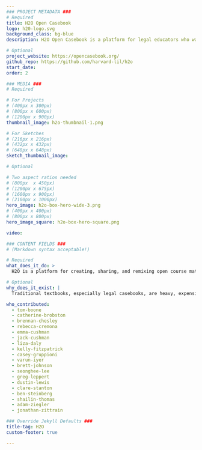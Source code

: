 ```yaml
---
### PROJECT METADATA ###
# Required
title: H2O Open Casebook
logo: h20-logo.svg
background_class: bg-blue
description: H2O Open Casebook is a platform for legal educators who want to find or create open, customizable casebooks for free. Students will spend several thousand dollars on casebooks by the time they graduate even though the bulk of the content - the cases - are in the public domain and should be freely accessible. Legal education is also changing quickly, and commercial, hardbound casebooks can’t keep up. H2O allows instructors to find open casebooks they can use or adapt, or create their own from scratch.

# Optional
project_website: https://opencasebook.org/
github_repo: https://github.com/harvard-lil/h2o
start_date:
order: 2

### MEDIA ###
# Required

# For Projects
# (400px x 300px)
# (800px x 600px)
# (1200px x 900px)
thumbnail_image: h2o-thumbnail-1.png

# For Sketches
# (216px x 216px)
# (432px x 432px)
# (648px x 648px)
sketch_thumbnail_image:

# Optional

# Two aspect ratios needed
# (800px  x 450px)
# (1200px x 675px)
# (1600px x 900px)
# (2100px x 1000px)
hero_image: h2o-box-hero-wide-3.png
# (400px x 400px)
# (800px x 800px)
hero_image_square: h2o-box-hero-square.png

video:

### CONTENT FIELDS ###
# (Markdown syntax acceptable!)

# Required
what_does_it_do: >
  H2O is a platform for creating, sharing, and remixing open course materials.

# Optional
why_does_it_exist: |
  Traditional textbooks, especially legal casebooks, are heavy, expensive and inflexible.

who_contributed:
  - tom-boone
  - catherine-brobston
  - brennan-chesley
  - rebecca-cremona
  - emma-cushman
  - jack-cushman
  - liza-daly
  - kelly-fitzpatrick
  - casey-gruppioni
  - varun-iyer
  - brett-johnson
  - seonghee-lee
  - greg-leppert
  - dustin-lewis
  - clare-stanton
  - ben-steinberg
  - shailin-thomas
  - adam-ziegler
  - jonathan-zittrain

### Override Jekyll Defaults ###
title-tag: H2O
custom-footer: true

---
```

